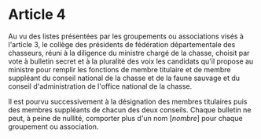 # Article 4

Au vu des listes présentées par les groupements ou associations visés à l'article 3, le collège des présidents de fédération départementale des chasseurs, réuni à la diligence du ministre chargé de la chasse, choisit par vote à bulletin secret et à la pluralité des voix les candidats qu'il propose au ministre pour remplir les fonctions de membre titulaire et de membre suppléant du conseil national de la chasse et de la faune sauvage et du conseil d'administration de l'office national de la chasse.

Il est pourvu successivement à la désignation des membres titulaires puis des membres suppléants de chacun des deux conseils. Chaque bulletin ne peut, à peine de nullité, comporter plus d'un nom [*nombre*] pour chaque groupement ou association.
